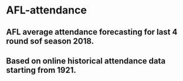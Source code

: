 # AFL-attendance
## AFL average attendance forecasting for last 4 round sof season 2018.
## Based on online historical attendance data starting from 1921.
